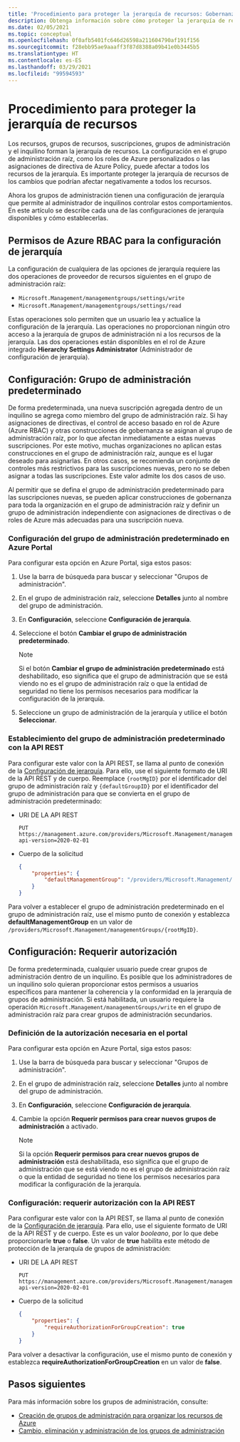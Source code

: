 ```yaml
---
title: 'Procedimiento para proteger la jerarquía de recursos: Gobernanza en Azure'
description: Obtenga información sobre cómo proteger la jerarquía de recursos con configuraciones de jerarquía que incluyen la configuración del grupo de administración predeterminado.
ms.date: 02/05/2021
ms.topic: conceptual
ms.openlocfilehash: 0f0afb5401fc646d26598a211604790af191f156
ms.sourcegitcommit: f28ebb95ae9aaaff3f87d8388a09b41e0b3445b5
ms.translationtype: HT
ms.contentlocale: es-ES
ms.lasthandoff: 03/29/2021
ms.locfileid: "99594593"
---
```

# <a name="how-to-protect-your-resource-hierarchy"></a>Procedimiento para proteger la jerarquía de recursos

Los recursos, grupos de recursos, suscripciones, grupos de administración y el inquilino forman la jerarquía de recursos. La configuración en el grupo de administración raíz, como los roles de Azure personalizados o las asignaciones de directiva de Azure Policy, puede afectar a todos los recursos de la jerarquía. Es importante proteger la jerarquía de recursos de los cambios que podrían afectar negativamente a todos los recursos.

Ahora los grupos de administración tienen una configuración de jerarquía que permite al administrador de inquilinos controlar estos comportamientos. En este artículo se describe cada una de las configuraciones de jerarquía disponibles y cómo establecerlas.

## <a name="azure-rbac-permissions-for-hierarchy-settings"></a>Permisos de Azure RBAC para la configuración de jerarquía

La configuración de cualquiera de las opciones de jerarquía requiere las dos operaciones de proveedor de recursos siguientes en el grupo de administración raíz:

- `Microsoft.Management/managementgroups/settings/write`
- `Microsoft.Management/managementgroups/settings/read`

Estas operaciones solo permiten que un usuario lea y actualice la configuración de la jerarquía. Las operaciones no proporcionan ningún otro acceso a la jerarquía de grupos de administración ni a los recursos de la jerarquía. Las dos operaciones están disponibles en el rol de Azure integrado **Hierarchy Settings Administrator** (Administrador de configuración de jerarquía).

## <a name="setting---default-management-group"></a>Configuración: Grupo de administración predeterminado

De forma predeterminada, una nueva suscripción agregada dentro de un inquilino se agrega como miembro del grupo de administración raíz. Si hay asignaciones de directivas, el control de acceso basado en rol de Azure (Azure RBAC) y otras construcciones de gobernanza se asignan al grupo de administración raíz, por lo que afectan inmediatamente a estas nuevas suscripciones. Por este motivo, muchas organizaciones no aplican estas construcciones en el grupo de administración raíz, aunque es el lugar deseado para asignarlas. En otros casos, se recomienda un conjunto de controles más restrictivos para las suscripciones nuevas, pero no se deben asignar a todas las suscripciones. Este valor admite los dos casos de uso.

Al permitir que se defina el grupo de administración predeterminado para las suscripciones nuevas, se pueden aplicar construcciones de gobernanza para toda la organización en el grupo de administración raíz y definir un grupo de administración independiente con asignaciones de directivas o de roles de Azure más adecuadas para una suscripción nueva.

### <a name="set-default-management-group-in-portal"></a>Configuración del grupo de administración predeterminado en Azure Portal

Para configurar esta opción en Azure Portal, siga estos pasos:

1. Use la barra de búsqueda para buscar y seleccionar "Grupos de administración".

1. En el grupo de administración raíz, seleccione **Detalles** junto al nombre del grupo de administración.

1. En **Configuración**, seleccione **Configuración de jerarquía**.

1. Seleccione el botón **Cambiar el grupo de administración predeterminado**.

   > [!NOTE]
   > Si el botón **Cambiar el grupo de administración predeterminado** está deshabilitado, eso significa que el grupo de administración que se está viendo no es el grupo de administración raíz o que la entidad de seguridad no tiene los permisos necesarios para modificar la configuración de la jerarquía.

1. Seleccione un grupo de administración de la jerarquía y utilice el botón **Seleccionar**.

### <a name="set-default-management-group-with-rest-api"></a>Establecimiento del grupo de administración predeterminado con la API REST

Para configurar este valor con la API REST, se llama al punto de conexión de la [Configuración de jerarquía](/rest/api/resources/hierarchysettings). Para ello, use el siguiente formato de URI de la API REST y de cuerpo. Reemplace `{rootMgID}` por el identificador del grupo de administración raíz y `{defaultGroupID}` por el identificador del grupo de administración para que se convierta en el grupo de administración predeterminado:

- URI DE LA API REST

  ```http
  PUT https://management.azure.com/providers/Microsoft.Management/managementGroups/{rootMgID}/settings/default?api-version=2020-02-01
  ```

- Cuerpo de la solicitud

  ```json
  {
      "properties": {
          "defaultManagementGroup": "/providers/Microsoft.Management/managementGroups/{defaultGroupID}"
      }
  }
  ```

Para volver a establecer el grupo de administración predeterminado en el grupo de administración raíz, use el mismo punto de conexión y establezca **defaultManagementGroup** en un valor de `/providers/Microsoft.Management/managementGroups/{rootMgID}`.

## <a name="setting---require-authorization"></a>Configuración: Requerir autorización

De forma predeterminada, cualquier usuario puede crear grupos de administración dentro de un inquilino. Es posible que los administradores de un inquilino solo quieran proporcionar estos permisos a usuarios específicos para mantener la coherencia y la conformidad en la jerarquía de grupos de administración. Si está habilitada, un usuario requiere la operación `Microsoft.Management/managementGroups/write` en el grupo de administración raíz para crear grupos de administración secundarios.

### <a name="set-require-authorization-in-portal"></a>Definición de la autorización necesaria en el portal

Para configurar esta opción en Azure Portal, siga estos pasos:

1. Use la barra de búsqueda para buscar y seleccionar "Grupos de administración".

1. En el grupo de administración raíz, seleccione **Detalles** junto al nombre del grupo de administración.

1. En **Configuración**, seleccione **Configuración de jerarquía**.

1. Cambie la opción **Requerir permisos para crear nuevos grupos de administración** a activado.

   > [!NOTE]
   > Si la opción **Requerir permisos para crear nuevos grupos de administración** está deshabilitada, eso significa que el grupo de administración que se está viendo no es el grupo de administración raíz o que la entidad de seguridad no tiene los permisos necesarios para modificar la configuración de la jerarquía.

### <a name="set-require-authorization-with-rest-api"></a>Configuración: requerir autorización con la API REST

Para configurar este valor con la API REST, se llama al punto de conexión de la [Configuración de jerarquía](/rest/api/resources/hierarchysettings). Para ello, use el siguiente formato de URI de la API REST y de cuerpo. Este es un valor _booleano_, por lo que debe proporcionarle **true** o **false**. Un valor de **true** habilita este método de protección de la jerarquía de grupos de administración:

- URI DE LA API REST

  ```http
  PUT https://management.azure.com/providers/Microsoft.Management/managementGroups/{rootMgID}/settings/default?api-version=2020-02-01
  ```

- Cuerpo de la solicitud

  ```json
  {
      "properties": {
          "requireAuthorizationForGroupCreation": true
      }
  }
  ```

Para volver a desactivar la configuración, use el mismo punto de conexión y establezca **requireAuthorizationForGroupCreation** en un valor de **false**.

## <a name="next-steps"></a>Pasos siguientes

Para más información sobre los grupos de administración, consulte:

- [Creación de grupos de administración para organizar los recursos de Azure](../create-management-group-portal.md)
- [Cambio, eliminación y administración de los grupos de administración](../manage.md)